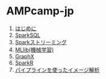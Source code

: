 AMPcamp-jp
==========

1. [はじめに](introduction.md)
2. [SparkSQL](spark-sql.md)
3. [Sparkストリーミング](spark-streaming.md)
4. [MLlib(機械学習)](mllib.md)
5. [GraphX](graphx.md)
6. [SparkR](sparkr.md)
7. [パイプラインを使ったイメージ解析](pipeline.md)
